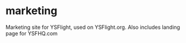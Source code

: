 marketing
=========

Marketing site for YSFlight, used on YSFlight.org. Also includes landing page for YSFHQ.com

